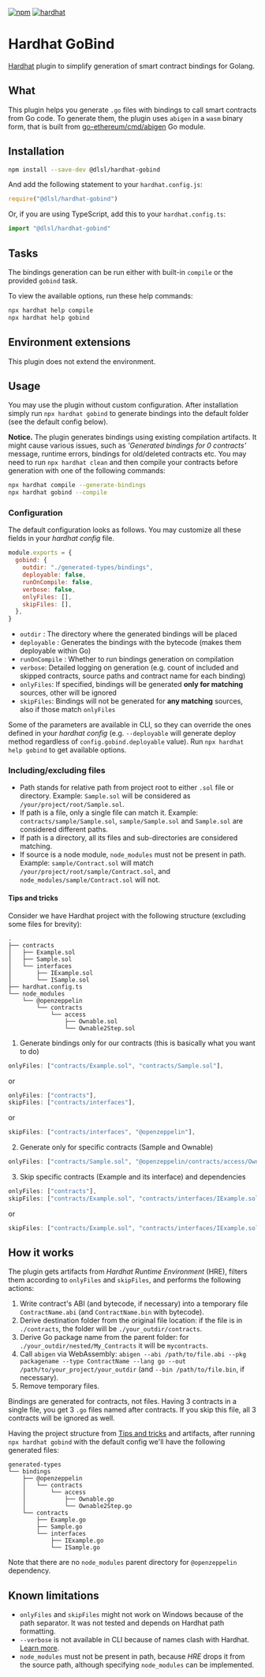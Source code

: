[![npm](https://img.shields.io/npm/v/@dlsl/hardhat-gobind.svg)](https://www.npmjs.com/package/@dlsl/hardhat-gobind) [![hardhat](https://hardhat.org/buidler-plugin-badge.svg?1)](https://hardhat.org)

# Hardhat GoBind

[Hardhat](https://hardhat.org) plugin to simplify generation of smart contract bindings for Golang.

## What

This plugin helps you generate `.go` files with bindings to call smart contracts from Go code. To generate them, the plugin uses `abigen` in a `wasm` binary form, that is built from [go-ethereum/cmd/abigen](https://github.com/ethereum/go-ethereum/tree/master/cmd/abigen) Go module.

## Installation

```bash
npm install --save-dev @dlsl/hardhat-gobind
```

And add the following statement to your `hardhat.config.js`:

```js
require("@dlsl/hardhat-gobind")
```

Or, if you are using TypeScript, add this to your `hardhat.config.ts`:

```ts
import "@dlsl/hardhat-gobind"
```

## Tasks

The bindings generation can be run either with built-in `compile` or the provided `gobind` task.

To view the available options, run these help commands:

```bash
npx hardhat help compile
npx hardhat help gobind
```

## Environment extensions

This plugin does not extend the environment.

## Usage

You may use the plugin without custom configuration. After installation simply run `npx hardhat gobind` to generate bindings into the default folder (see the default config below).

**Notice.** The plugin generates bindings using existing compilation artifacts. It might cause various issues, such as *'Generated bindings for 0 contracts'* message, runtime errors, bindings for old/deleted contracts etc. You may need to run `npx hardhat clean` and then compile your contracts before generation with one of the following commands:
```bash
npx hardhat compile --generate-bindings
npx hardhat gobind --compile
```

### Configuration

The default configuration looks as follows. You may customize all these fields in your *hardhat config* file.

```js
module.exports = {
  gobind: {
    outdir: "./generated-types/bindings",
    deployable: false,
    runOnCompile: false,
    verbose: false,
    onlyFiles: [],
    skipFiles: [],
  },
}
```

- `outdir` : The directory where the generated bindings will be placed
- `deployable` : Generates the bindings with the bytecode (makes them deployable within Go)
- `runOnCompile` : Whether to run bindings generation on compilation
- `verbose`: Detailed logging on generation (e.g. count of included and skipped contracts, source paths and contract name for each binding)
- `onlyFiles`: If specified, bindings will be generated **only for matching** sources, other will be ignored
- `skipFiles`: Bindings will not be generated for **any matching** sources, also if those match `onlyFiles`

Some of the parameters are available in CLI, so they can override the ones defined in your *hardhat config* (e.g. `--deployable` will generate deploy method regardless of `config.gobind.deployable` value). Run `npx hardhat help gobind` to get available options.

### Including/excluding files

- Path stands for relative path from project root to either `.sol` file or directory. Example: `Sample.sol` will be considered as `/your/project/root/Sample.sol`.
- If path is a file, only a single file can match it. Example: `contracts/sample/Sample.sol`, `sample/Sample.sol` and `Sample.sol` are considered different paths.
- If path is a directory, all its files and sub-directories are considered matching.
- If source is a node module, `node_modules` must not be present in path. Example: `sample/Contract.sol` will match `/your/project/root/sample/Contract.sol`, and `node_modules/sample/Contract.sol` will not.

#### Tips and tricks

Consider we have Hardhat project with the following structure (excluding some files for brevity):
```
.
├── contracts
│   ├── Example.sol
│   ├── Sample.sol
│   └── interfaces
│       ├── IExample.sol
│       └── ISample.sol
├── hardhat.config.ts
└── node_modules
    └── @openzeppelin
        └── contracts
            └── access
                ├── Ownable.sol
                └── Ownable2Step.sol
```

1. Generate bindings only for our contracts (this is basically what you want to do)
```js
onlyFiles: ["contracts/Example.sol", "contracts/Sample.sol"],
```
or
```js
onlyFiles: ["contracts"],
skipFiles: ["contracts/interfaces"],
```
or
```js
skipFiles: ["contracts/interfaces", "@openzeppelin"],
```

2. Generate only for specific contracts (Sample and Ownable)
```js
onlyFiles: ["contracts/Sample.sol", "@openzeppelin/contracts/access/Ownable.sol"],
```

3. Skip specific contracts (Example and its interface) and dependencies
```js
onlyFiles: ["contracts"],
skipFiles: ["contracts/Example.sol", "contracts/interfaces/IExample.sol"],
```
or
```js
skipFiles: ["contracts/Example.sol", "contracts/interfaces/IExample.sol", "@openzeppelin"],
```

## How it works

The plugin gets artifacts from *Hardhat Runtime Environment* (HRE), filters them according to `onlyFiles` and `skipFiles`, and performs the following actions:
1. Write contract's ABI (and bytecode, if necessary) into a temporary file `ContractName.abi` (and `ContractName.bin` with bytecode).
2. Derive destination folder from the original file location: if the file is in `./contracts`, the folder will be `./your_outdir/contracts`.
3. Derive Go package name from the parent folder: for `./your_outdir/nested/My_Contracts` it will be `mycontracts`.
4. Call `abigen` via WebAssembly: `abigen --abi /path/to/file.abi --pkg packagename --type ContractName --lang go --out /path/to/your_project/your_outdir` (and `--bin /path/to/file.bin`, if necessary).
5. Remove temporary files.

Bindings are generated for contracts, not files. Having 3 contracts in a single file, you get 3 `.go` files named after contracts. If you skip this file, all 3 contracts will be ignored as well.

Having the project structure from [Tips and tricks](#tips-and-tricks) and artifacts, after running `npx hardhat gobind` with the default config we'll have the following generated files:
```
generated-types
└── bindings
    ├── @openzeppelin
    │   └── contracts
    │       └── access
    │           ├── Ownable.go
    │           └── Ownable2Step.go
    └── contracts
        ├── Example.go
        ├── Sample.go
        └── interfaces
            ├── IExample.go
            └── ISample.go
```

Note that there are no `node_modules` parent directory for `@openzeppelin` dependency.

## Known limitations

- `onlyFiles` and `skipFiles` might not work on Windows because of the path separator. It was not tested and depends on Hardhat path formatting.
- `--verbose` is not available in CLI because of names clash with Hardhat. [Learn more](https://hardhat.org/hardhat-runner/docs/errors#HH202).
- `node_modules` must not be present in path, because *HRE* drops it from the source path, although specifying `node_modules` can be implemented.
